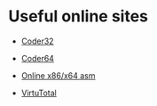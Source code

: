 Useful online sites
===================

- [Coder32](http://ref.x86asm.net/coder32.html)
- [Coder64](http://ref.x86asm.net/coder64.html)
- [Online x86/x64 asm](https://defuse.ca/online-x86-assembler.htm)

- [VirtuTotal](https://www.virustotal.com/ja/)
